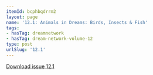 ```yaml
---
itemId: bcphbqdrrm2
layout: page
name: '12.1: Animals in Dreams: Birds, Insects & Fish'
tags:
- hasTag: dreamnetwork
- hasTag: dream-network-volume-12
type: post
urlSlug: '12.1'
---
```

<a href="../files/pdfs/Volume_12/12.1-Dream-Network_Volume-12_No-1.pdf" download="">Download issue 12.1</a>